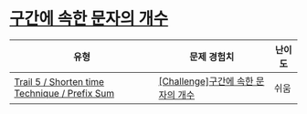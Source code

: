# [구간에 속한 문자의 개수](https://www.codetree.ai/trails/complete/curated-cards/challenge-the-number-of-characters-in-the-interval)

|유형|문제 경험치|난이도|
|---|---|---|
|[Trail 5 / Shorten time Technique / Prefix Sum](https://www.codetree.ai/trail-info/intermediate-mid/)|[[Challenge]구간에 속한 문자의 개수](https://www.codetree.ai/trails/complete/curated-cards/challenge-the-number-of-characters-in-the-interval/)|쉬움|

